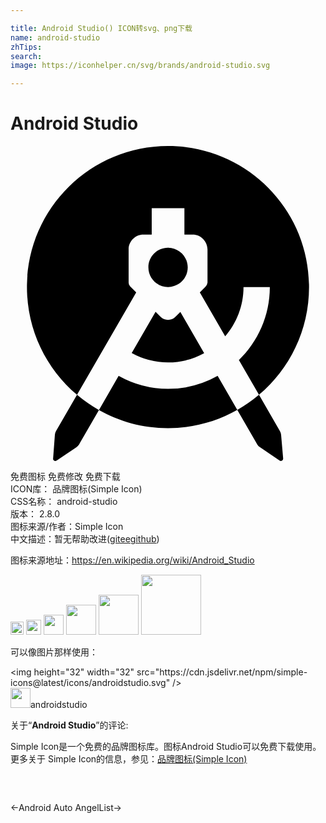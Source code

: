 ```yaml
---

title: Android Studio() ICON转svg、png下载
name: android-studio
zhTips: 
search: 
image: https://iconhelper.cn/svg/brands/android-studio.svg

---
```


# Android Studio  <small style="font-size: 60%;font-weight: 100"></small>

<div id="svg" class="svg-wrap">
<svg role="img" xmlns="http://www.w3.org/2000/svg" viewBox="0 0 24 24"><title>Android Studio icon</title><path d="M12 0C6.0697 0 1.254 4.8158 1.254 10.746c0 3.29 1.4819 6.237 3.8144 8.209l4.5097-7.7987-.3926-.3907c-.115-.1151-.173-.2124-.1757-.3027a.2386.2386 0 010-.0293H9V7.875c0-.6155.5095-1.123 1.125-1.123h.6348V4.7383H13.25V6.752h.625c.6253 0 1.125.5075 1.1348 1.1328v2.539H15v.0098h-.002c-.0032.0868-.0511.1996-.1738.3223l-.0097.0097-.3907.3907 1.9336 3.3417c.8695-1.016 1.3965-2.3255 1.3965-3.752h2.004c0 2.1788-.9096 4.1538-2.3556 5.5606l1.5293 2.6504c2.333-1.9721 3.8145-4.9207 3.8145-8.211C22.7559 4.806 17.94 0 12 0zm6.9316 18.957a10.7911 10.7911 0 01-1.6523 1.1504l1.5195 2.627a.5687.5687 0 00.1973.205L20.5 23.9649c.0586.0391.127.0391.1855.0098.0587-.039.088-.0976.088-.166l-.1563-1.8066c-.0098-.0977-.039-.1856-.0879-.2735l-1.5977-2.7715zm-1.6523 1.1504l-1.498-2.5898a7.6932 7.6932 0 01-3.7715.9863 7.6932 7.6932 0 01-3.7715-.9863l-1.5 2.5976c1.556.8767 3.3504 1.379 5.2617 1.379 1.9182 0 3.7195-.5042 5.2793-1.3868zm-10.541.0078a10.788 10.788 0 01-1.67-1.1601l-1.5976 2.7636c-.0488.088-.0781.1758-.0879.2735l-.1367 1.8164c-.0098.0684.0293.127.0879.166.0586.039.127.0293.1855-.0098l1.504-1.0156c.0781-.0586.1464-.1269.1952-.205l1.5196-2.629zM12 7.7285v.0195c-.8288 0-1.4915.6622-1.4941 1.5.0026.8283.675 1.498 1.4941 1.498h.0098c.819-.0097 1.4914-.6699 1.4941-1.498-.0026-.8281-.675-1.4902-1.4941-1.5L12 7.7285zm-.9473 4.9043l-1.8183 3.1465A5.7067 5.7067 0 0012 16.4922c1.0063 0 1.9547-.2537 2.7559-.7031l-1.8145-3.1504-.375.375c-.1465.1563-.3515.2343-.5566.2343h-.0196c-.1954 0-.4003-.078-.5566-.2343l-.3809-.3809Z"/></svg>
</div>
<detail full-name='android-studio'></detail>

<div class="detail-page">
<p>
<span><span class="badge-success badge">免费图标</span> <span class="badge-success badge">免费修改</span>  <span class="badge-success badge">免费下载</span> </span>
<br/>
<span>
ICON库：
<span class="badge-secondary badge">品牌图标(Simple Icon)</span> 
</span>
<br/>
<span>
CSS名称：
<span class="badge-secondary badge">android-studio</span> 
</span>

<br/>
<span>
版本：
<span class="badge-secondary badge">2.8.0</span> 
</span>
<br/>
<span>图标来源/作者：<span class="badge-light badge">Simple Icon</span></span> 
<br/>
<span class="zh-detail">中文描述：暂无<span class="help-link"><span>帮助改进</span>(<a href="https://gitee.com/liuwave/icon-helper/edit/master/json/brands/android-studio.json" target="_blank" rel="noopener noreferrer">gitee</a><a href="https://github.com/liuwave/icon-helper/edit/master/json/brands/android-studio.json" target="_blank" rel="noopener noreferrer">github</a></span>)</span><br/>
</p>
</div><div class="description description alert alert-light"><p>图标来源地址：<a href="https://en.wikipedia.org/wiki/Android_Studio" target="_blank" rel="noopener noreferrer">https://en.wikipedia.org/wiki/Android_Studio</a></p></div>
<div class="alert alert-dark">
<img height="21" width="21" src="https://cdn.jsdelivr.net/npm/simple-icons@latest/icons/androidstudio.svg" />
<img height="24" width="24" src="https://cdn.jsdelivr.net/npm/simple-icons@latest/icons/androidstudio.svg" />
<img height="32" width="32" src="https://cdn.jsdelivr.net/npm/simple-icons@latest/icons/androidstudio.svg" />
<img height="48" width="48" src="https://cdn.jsdelivr.net/npm/simple-icons@latest/icons/androidstudio.svg" />
<img height="64" width="64" src="https://cdn.jsdelivr.net/npm/simple-icons@latest/icons/androidstudio.svg" />
<img height="96" width="96" src="https://cdn.jsdelivr.net/npm/simple-icons@latest/icons/androidstudio.svg" />

</div>
<div>
  <p>可以像图片那样使用：    
  </p>
  <div class="alert alert-primary" style="font-size: 14px">
    &lt;img height="32" width="32" src="https://cdn.jsdelivr.net/npm/simple-icons@latest/icons/androidstudio.svg" /&gt;
    <copy-btn content='<img height="32" width="32" src="https://cdn.jsdelivr.net/npm/simple-icons@latest/icons/androidstudio.svg" />'></copy-btn>
  </div>
  <div class="alert alert-secondary">
    <img height="32" width="32" src="https://cdn.jsdelivr.net/npm/simple-icons@latest/icons/androidstudio.svg" />androidstudio
    <copy-btn content="androidstudio" btn-title="复制图标名称"></copy-btn>
  </div>
</div>
<div class="icon-detail__container">
<p>关于“<b>Android Studio</b>”的评论:</p>
</div>
<Vssue title="关于“Android Studio”的评论" />
<div><p>Simple Icon是一个免费的品牌图标库。图标Android Studio可以免费下载使用。更多关于  Simple Icon的信息，参见：<a target="_blank" href="https://iconhelper.cn/brands.html">品牌图标(Simple Icon)</a>
</p></div>


<div style="padding:2rem 0 " class="page-nav"><p class="inner"><span class="prev">←<router-link to="/icon/android-auto.html">Android Auto</router-link></span> <span class="next"><router-link to="/icon/angellist.html">AngelList</router-link>→</span></p></div>
